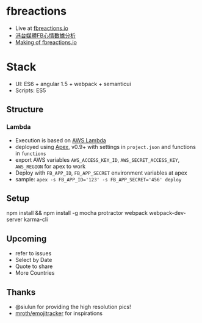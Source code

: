 # fbreactions
- Live at [fbreactions.io](fbreactions.io)
- [港台媒體FB心情數據分析](https://slides.com/chunyinvincentlau/fbreactions)
- [Making of fbreactions.io](https://slides.com/chunyinvincentlau/fbreactions-making-of/)

# Stack
- UI: ES6 +  angular 1.5 + webpack + semanticui
- Scripts: ES5

## Structure
### Lambda
- Execution is based on [AWS Lambda](https://slides.com/chunyinvincentlau/serverless-aws-lambda)
- deployed using [Apex](https://github.com/apex/apex), v0.9+ with settings in `project.json` and functions in `functions`
- export AWS variables `AWS_ACCESS_KEY_ID`, `AWS_SECRET_ACCESS_KEY`, `AWS_REGION` for apex to work
- Deploy with `FB_APP_ID`, `FB_APP_SECRET` environment variables at apex
- sample: `apex -s FB_APP_ID='123' -s FB_APP_SECRET='456' deploy`

## Setup
npm install && npm install -g mocha  protractor  webpack  webpack-dev-server  karma-cli

## Upcoming
- refer to issues
- Select by Date
- Quote to share
- More Countries

## Thanks
- @siulun for providing the high resolution pics!
- [mroth/emojitracker](https://github.com/mroth/emojitracker) for inspirations
